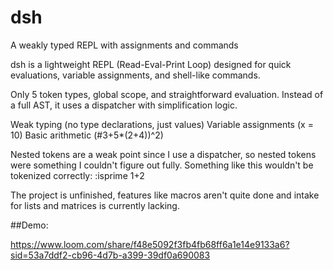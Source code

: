 # dsh
A weakly typed REPL with assignments and commands

dsh is a lightweight REPL (Read-Eval-Print Loop) designed for quick evaluations, variable assignments, and shell-like commands.

Only 5 token types, global scope, and straightforward evaluation.
Instead of a full AST, it uses a dispatcher with simplification logic.

Weak typing (no type declarations, just values)
Variable assignments (x = 10)
Basic arithmetic (#3+5*(2+4))^2)

Nested tokens are a weak point since I use a dispatcher, so nested tokens were something I couldn't figure out fully. Something like this wouldn't be tokenized correctly:
:isprime 1+2

The project is unfinished, features like macros aren't quite done and intake for lists and matrices is currently lacking.

##Demo:

https://www.loom.com/share/f48e5092f3fb4fb68ff6a1e14e9133a6?sid=53a7ddf2-cb96-4d7b-a399-39df0a690083
